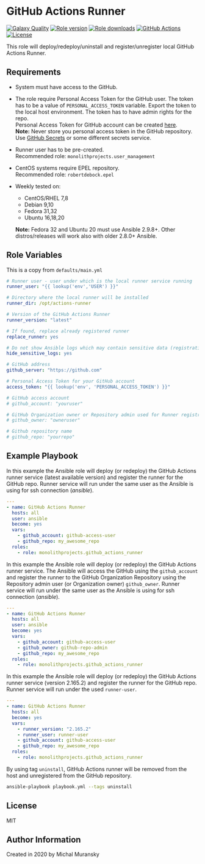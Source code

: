 # GitHub Actions Runner

[![Galaxy Quality](https://img.shields.io/ansible/quality/47375?style=flat&logo=ansible)](https://galaxy.ansible.com/monolithprojects/github_actions_runner)
[![Role version](https://img.shields.io/github/v/release/MonolithProjects/ansible-github_actions_runner)](https://galaxy.ansible.com/monolithprojects/github_actions_runner)
[![Role downloads](https://img.shields.io/ansible/role/d/47375)](https://galaxy.ansible.com/monolithprojects/github_actions_runner)
[![GitHub Actions](https://github.com/MonolithProjects/ansible-github_actions_runner/workflows/molecule%20test/badge.svg?branch=master)](https://github.com/MonolithProjects/ansible-github_actions_runner/actions)
[![License](https://img.shields.io/github/license/MonolithProjects/ansible-github_actions_runner)](https://github.com/MonolithProjects/ansible-github_actions_runner/blob/master/LICENSE)

This role will deploy/redeploy/uninstall and register/unregister local GitHub Actions Runner.

## Requirements

* System must have access to the GitHub.

* The role require Personal Access Token for the GitHub user. The token has to be a value of `PERSONAL_ACCESS_TOKEN` variable.
Export the token to the local host environment. The token has to have admin rights for the repo.  
Personal Access Token for GitHub account can be created [here](https://github.com/settings/tokens).  
**Note:** Never store you personal access token in the GitHub repository. Use [GitHub Secrets](https://help.github.com/en/actions/configuring-and-managing-workflows/creating-and-storing-encrypted-secrets) or some different secrets service.

* Runner user has to be pre-created.  
  Recommended role: `monolithprojects.user_management`

* CentOS systems require EPEL repository.  
  Recommended role: `robertdebock.epel`

* Weekly tested on:
  * CentOS/RHEL 7,8
  * Debian 9,10
  * Fedora 31,32
  * Ubuntu 16,18,20

  **Note:** Fedora 32 and Ubuntu 20 must use Ansible 2.9.8+. Other distros/releases will work also with older 2.8.0+ Ansible.

## Role Variables

This is a copy from `defaults/main.yml`

```yaml
# Runner user - user under which is the local runner service running
runner_user: "{{ lookup('env','USER') }}"

# Directory where the local runner will be installed
runner_dir: /opt/actions-runner

# Version of the GitHub Actions Runner
runner_version: "latest"

# If found, replace already registered runner
replace_runner: yes

# Do not show Ansible logs which may contain sensitive data (registration token)
hide_sensitive_logs: yes

# GitHub address
github_server: "https://github.com"

# Personal Access Token for your GitHub account
access_token: "{{ lookup('env', 'PERSONAL_ACCESS_TOKEN') }}"

# GitHub access account
# github_account: "youruser"

# GitHub Organization owner or Repository admin used for Runner registration (can be omitted if it is the same as "github_acount")
# github_owner: "owneruser"

# Github repository name
# github_repo: "yourrepo"
```

## Example Playbook

In this example the Ansible role will deploy (or redeploy) the GitHub Actions runner service (latest available version) and register the runner for the GitHub repo.
Runner service will run under the same user as the Ansible is using for ssh connection (*ansible*).

```yaml
---
- name: GitHub Actions Runner
  hosts: all
  user: ansible
  become: yes
  vars:
    - github_account: github-access-user
    - github_repo: my_awesome_repo
  roles:
    - role: monolithprojects.github_actions_runner
```

In this example the Ansible role will deploy (or redeploy) the GitHub Actions runner service. The Ansible will access the GitHub using the `github_account` and register the runner to the GitHub Organization Repository using the Repository admin user (or Organization owner) `github_owner`.
Runner service will run under the same user as the Ansible is using for ssh connection (*ansible*).

```yaml
---
- name: GitHub Actions Runner
  hosts: all
  user: ansible
  become: yes
  vars:
    - github_account: github-access-user
    - github_owner: github-repo-admin
    - github_repo: my_awesome_repo
  roles:
    - role: monolithprojects.github_actions_runner
```

In this example the Ansible role will deploy (or redeploy) the GitHub Actions runner service (version 2.165.2) and register the runner for the GitHub repo. Runner service will run under the used `runner-user`.

```yaml
---
- name: GitHub Actions Runner
  hosts: all
  become: yes
  vars:
    - runner_version: "2.165.2"
    - runner_user: runner-user
    - github_account: github-access-user
    - github_repo: my_awesome_repo
  roles:
    - role: monolithprojects.github_actions_runner
```

By using tag `uninstall`, GitHub Actions runner will be removed from the host and unregistered from the GitHub repository.

```bash
ansible-playbook playbook.yml --tags uninstall
```

## License

MIT

## Author Information

Created in 2020 by Michal Muransky
